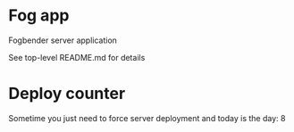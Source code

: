 # Fog app

Fogbender server application

See top-level README.md for details

# Deploy counter

Sometime you just need to force server deployment and today is the day: 8
